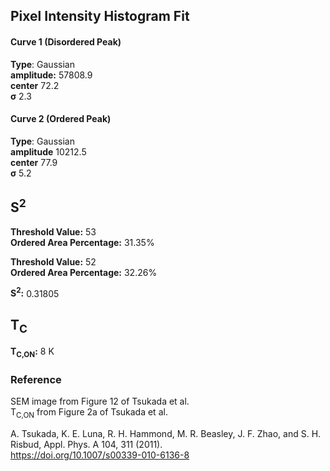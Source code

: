 ## Pixel Intensity Histogram Fit

#### Curve 1 (Disordered Peak)
**Type**: Gaussian\
**amplitude:** 57808.9\
**center** 72.2\
**σ** 2.3


#### Curve 2 (Ordered Peak)
**Type**: Gaussian\
**amplitude** 10212.5\
**center** 77.9\
**σ** 5.2


## S<sup>2</sup>

**Threshold Value:** 53\
**Ordered Area Percentage:** 31.35%

**Threshold Value:** 52\
**Ordered Area Percentage:** 32.26%

**S<sup>2</sup>:** 0.31805

## T<sub>C</sub>
**T<sub>C,ON</sub>:** 8 K


### Reference
SEM image from Figure 12 of  Tsukada et al.\
T<sub>C,ON</sub> from Figure 2a of Tsukada et al.


A. Tsukada, K. E. Luna, R. H. Hammond, M. R. Beasley, J. F. Zhao, and S. H. Risbud, Appl. Phys. A 104, 311 (2011).\
https://doi.org/10.1007/s00339-010-6136-8
